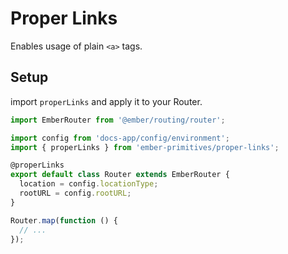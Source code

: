 # Proper Links

Enables usage of plain `<a>` tags.

## Setup 

import `properLinks` and apply it to your Router.

```js 
import EmberRouter from '@ember/routing/router';

import config from 'docs-app/config/environment';
import { properLinks } from 'ember-primitives/proper-links';

@properLinks
export default class Router extends EmberRouter {
  location = config.locationType;
  rootURL = config.rootURL;
}

Router.map(function () {
  // ...
});

```
